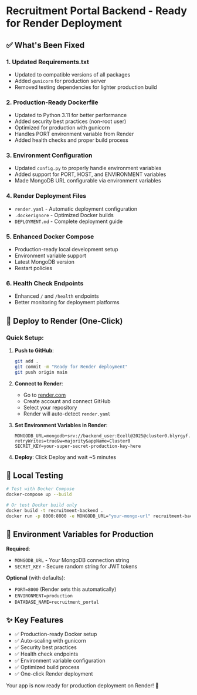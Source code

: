 # Recruitment Portal Backend - Ready for Render Deployment

## ✅ What's Been Fixed

### 1. **Updated Requirements.txt**
- Updated to compatible versions of all packages
- Added `gunicorn` for production server
- Removed testing dependencies for lighter production build

### 2. **Production-Ready Dockerfile**
- Updated to Python 3.11 for better performance
- Added security best practices (non-root user)
- Optimized for production with gunicorn
- Handles PORT environment variable from Render
- Added health checks and proper build process

### 3. **Environment Configuration**
- Updated `config.py` to properly handle environment variables
- Added support for PORT, HOST, and ENVIRONMENT variables
- Made MongoDB URL configurable via environment variables

### 4. **Render Deployment Files**
- `render.yaml` - Automatic deployment configuration
- `.dockerignore` - Optimized Docker builds
- `DEPLOYMENT.md` - Complete deployment guide

### 5. **Enhanced Docker Compose**
- Production-ready local development setup
- Environment variable support
- Latest MongoDB version
- Restart policies

### 6. **Health Check Endpoints**
- Enhanced `/` and `/health` endpoints
- Better monitoring for deployment platforms

## 🚀 Deploy to Render (One-Click)

### Quick Setup:
1. **Push to GitHub**:
   ```bash
   git add .
   git commit -m "Ready for Render deployment"
   git push origin main
   ```

2. **Connect to Render**:
   - Go to [render.com](https://render.com)
   - Create account and connect GitHub
   - Select your repository
   - Render will auto-detect `render.yaml`

3. **Set Environment Variables in Render**:
   ```
   MONGODB_URL=mongodb+srv://backend_user:Ecell@2025@cluster0.blyrgyf.mongodb.net/?retryWrites=true&w=majority&appName=Cluster0
   SECRET_KEY=your-super-secret-production-key-here
   ```

4. **Deploy**: Click Deploy and wait ~5 minutes

## 🔧 Local Testing

```bash
# Test with Docker Compose
docker-compose up --build

# Or test Docker build only
docker build -t recruitment-backend .
docker run -p 8000:8000 -e MONGODB_URL="your-mongo-url" recruitment-backend
```

## 📝 Environment Variables for Production

**Required**:
- `MONGODB_URL` - Your MongoDB connection string
- `SECRET_KEY` - Secure random string for JWT tokens

**Optional** (with defaults):
- `PORT=8000` (Render sets this automatically)
- `ENVIRONMENT=production`
- `DATABASE_NAME=recruitment_portal`

## ✨ Key Features

- ✅ Production-ready Docker setup
- ✅ Auto-scaling with gunicorn
- ✅ Security best practices
- ✅ Health check endpoints
- ✅ Environment variable configuration
- ✅ Optimized build process
- ✅ One-click Render deployment

Your app is now ready for production deployment on Render! 🎉
